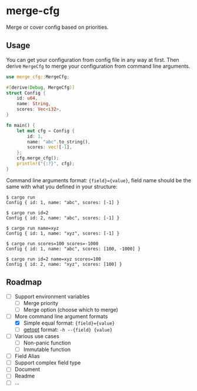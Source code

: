 # merge-cfg

Merge or cover config based on priorities.

## Usage

You can get your configuration from config file in any way at first. Then derive `MergeCfg` to merge your configuration from command line arguments.

```rust
use merge_cfg::MergeCfg;

#[derive(Debug, MergeCfg)]
struct Config {
    id: u64,
    name: String,
    scores: Vec<i32>,
}

fn main() {
    let mut cfg = Config {
        id: 1,
        name: "abc".to_string(),
        scores: vec![-1],
    };
    cfg.merge_cfg();
    println!("{:?}", cfg);
}
```

Command line arguments format: `{field}={value}`, field name should be the same with what you defined in your structure:

```shell
$ cargo run
Config { id: 1, name: "abc", scores: [-1] }

$ cargo run id=2
Config { id: 2, name: "abc", scores: [-1] }

$ cargo run name=xyz
Config { id: 1, name: "xyz", scores: [-1] }

$ cargo run scores=100 scores=-1000
Config { id: 1, name: "abc", scores: [100, -1000] }

$ cargo run id=2 name=xyz scores=100
Config { id: 2, name: "xyz", scores: [100] }
```

## Roadmap

- [ ] Support environment variables
  - [ ] Merge priority
  - [ ] Merge option (choose which to merge)
- [ ] More command line argument formats
  - [x] Simple equal format: `{field}={value}`
  - [ ] [getopt](https://en.wikipedia.org/wiki/Getopt) format: `-h --{field} {value}`
- [ ] Various use cases
  - [ ] Non-panic function
  - [ ] Immutable function
- [ ] Field Alias
- [ ] Support complex field type
- [ ] Document
- [ ] Readme
- [ ] ...
